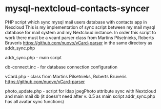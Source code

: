 # mysql-nextcloud-contacts-syncer
PHP script which sync mysql mail users database with contacts app in Nexcloud
This is my implementation of sync script between my mail mysql database for mail system and my Nextcloud instance.
In order this script to work there must be a vcard parser class from Martins Pilsetnieks, Roberts Bruveris 
https://github.com/nuovo/vCard-parser in the same directory as addr_sync.php

addr_sync.php - main script

db-connect.inc - for database connection configuration

vCard.php - class from Martins Pilsetnieks, Roberts Bruveris https://github.com/nuovo/vCard-parser

photo_update.php - script for ldap jpegPhoto attribute sync with Nextcloud and main mail db (it doesn't need after v. 0.5 as main script addr_sync.php has all avatar sync functions)
